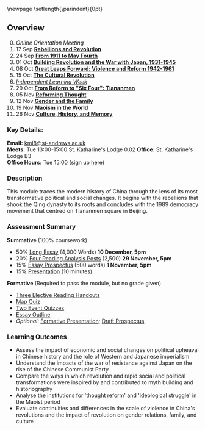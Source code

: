 \newpage
\setlength{\parindent}{0pt}

## Overview

0. *Online Orientation Meeting*
1. 17 Sep [**Rebellions and Revolution**](#reb)
2. 24 Sep [**From 1911 to May Fourth**](#may)
3. 01 Oct [**Building Revolution and the War with Japan, 1931-1945**](#sj)
4. 08 Oct [**Great Leaps Forward: Violence and Reform 1942-1961**](#gl)
5. 15 Oct [**The Cultural Revolution**](#cr)
6. [*Independent Learning Week*](#ilw)
7. 29 Oct [**From Reform to "Six Four": Tiananmen**](#tian)
8. 05 Nov [**Reforming Thought**](#sixiang)
9. 12 Nov [**Gender and the Family**](#gender)
10. 19 Nov [**Maoism in the World**](#world)
11. 26 Nov [**Culture, History, and Memory**](#culture)

### Key Details:

**Email:** kml8@st-andrews.ac.uk  
**Meets:** Tue 13:00-15:00 St. Katharine's Lodge 0.02
**Office:** St. Katharine's Lodge B3  
**Office Hours:** Tue 15:00 (sign up [here](https://goo.gl/Rh19wj)) 

### Description

This module traces the modern history of China through the lens of its most transformative political and social changes. It begins with the rebellions that shook the Qing dynasty to its roots and concludes with the 1989 democracy movement that centred on Tiananmen square in Beijing. 

### Assessment Summary

**Summative** (100% coursework)

- 50% [Long Essay](#longessay) (4,000 Words) **10 December, 5pm**
- 20% [Four Reading Analysis Posts](#posts) (2,500) **29 November, 5pm**
- 15% [Essay Prospectus](#prospectus) (500 words) **1 November, 5pm**
- 15% [Presentation](#presentation) (10 minutes)

**Formative** (Required to pass the module, but no grade given) 
 
- [Three Elective Reading Handouts](#handouts)
- [Map Quiz](#maps)
- [Two Event Quizzes](#events)
- [Essay Outline](#outline)
- *Optional*: [Formative Presentation](#formative); [Draft Prospectus](#formative)

### Learning Outcomes

* Assess the impact of economic and social changes on political upheaval in Chinese history and the role of Western and Japanese imperialism
* Understand the impacts of the war of resistance against Japan on the rise of the Chinese Communist Party 
* Compare the ways in which revolution and rapid social and political transformations were inspired by and contributed to myth building and historiography
* Analyse the institutions for 'thought reform' and 'ideological struggle' in the Maoist period
* Evaluate continuities and differences in the scale of violence in China's revolutions and the impact of revolution on gender relations, family, and culture
